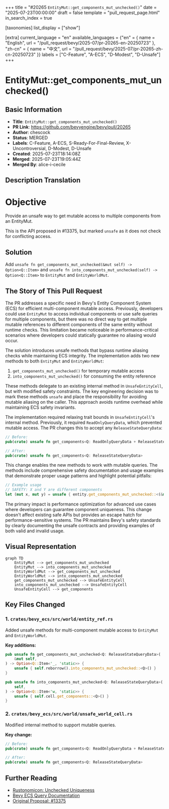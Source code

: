 +++
title = "#20265 `EntityMut::get_components_mut_unchecked()`"
date = "2025-07-23T00:00:00"
draft = false
template = "pull_request_page.html"
in_search_index = true

[taxonomies]
list_display = ["show"]

[extra]
current_language = "en"
available_languages = {"en" = { name = "English", url = "/pull_request/bevy/2025-07/pr-20265-en-20250723" }, "zh-cn" = { name = "中文", url = "/pull_request/bevy/2025-07/pr-20265-zh-cn-20250723" }}
labels = ["C-Feature", "A-ECS", "D-Modest", "D-Unsafe"]
+++

# EntityMut::get_components_mut_unchecked()

## Basic Information
- **Title**: `EntityMut::get_components_mut_unchecked()`
- **PR Link**: https://github.com/bevyengine/bevy/pull/20265
- **Author**: chescock
- **Status**: MERGED
- **Labels**: C-Feature, A-ECS, S-Ready-For-Final-Review, X-Uncontroversial, D-Modest, D-Unsafe
- **Created**: 2025-07-23T18:14:08Z
- **Merged**: 2025-07-23T19:05:44Z
- **Merged By**: alice-i-cecile

## Description Translation
# Objective

Provide an unsafe way to get mutable access to multiple components from an EntityMut.

This is the API proposed in #13375, but marked `unsafe` as it does not check for conflicting access.

## Solution

Add `unsafe fn get_components_mut_unchecked(&mut self) -> Option<Q::Item>` and `unsafe fn into_components_mut_unchecked(self) -> Option<Q::Item>` to `EntityMut` and `EntityWorldMut`.

## The Story of This Pull Request

The PR addresses a specific need in Bevy's Entity Component System (ECS) for efficient multi-component mutable access. Previously, developers could use `EntityMut` to access individual components or use safe queries for multiple components, but there was no direct way to get multiple mutable references to different components of the same entity without runtime checks. This limitation became noticeable in performance-critical scenarios where developers could statically guarantee no aliasing would occur.

The solution introduces unsafe methods that bypass runtime aliasing checks while maintaining ECS integrity. The implementation adds two new methods to both `EntityMut` and `EntityWorldMut`:
1. `get_components_mut_unchecked()` for temporary mutable access
2. `into_components_mut_unchecked()` for consuming the entity reference

These methods delegate to an existing internal method in `UnsafeEntityCell`, but with modified safety constraints. The key engineering decision was to mark these methods `unsafe` and place the responsibility for avoiding mutable aliasing on the caller. This approach avoids runtime overhead while maintaining ECS safety invariants.

The implementation required relaxing trait bounds in `UnsafeEntityCell`'s internal method. Previously, it required `ReadOnlyQueryData`, which prevented mutable access. The PR changes this to accept any `ReleaseStateQueryData`:

```rust
// Before:
pub(crate) unsafe fn get_components<Q: ReadOnlyQueryData + ReleaseStateQueryData>

// After:
pub(crate) unsafe fn get_components<Q: ReleaseStateQueryData>
```

This change enables the new methods to work with mutable queries. The methods include comprehensive safety documentation and usage examples that demonstrate proper usage patterns and highlight potential pitfalls:

```rust
// Example usage
// SAFETY: X and Y are different components
let (mut x, mut y) = unsafe { entity.get_components_mut_unchecked::<(&mut X, &mut Y)>() }.unwrap();
```

The primary impact is performance optimization for advanced use cases where developers can guarantee component uniqueness. This change doesn't affect existing safe APIs but provides an escape hatch for performance-sensitive systems. The PR maintains Bevy's safety standards by clearly documenting the unsafe contracts and providing examples of both valid and invalid usage.

## Visual Representation

```mermaid
graph TD
    EntityMut --> get_components_mut_unchecked
    EntityMut --> into_components_mut_unchecked
    EntityWorldMut --> get_components_mut_unchecked
    EntityWorldMut --> into_components_mut_unchecked
    get_components_mut_unchecked --> UnsafeEntityCell
    into_components_mut_unchecked --> UnsafeEntityCell
    UnsafeEntityCell --> get_components
```

## Key Files Changed

### 1. `crates/bevy_ecs/src/world/entity_ref.rs`
Added unsafe methods for multi-component mutable access to `EntityMut` and `EntityWorldMut`.

**Key additions:**
```rust
pub unsafe fn get_components_mut_unchecked<Q: ReleaseStateQueryData>(
    &mut self,
) -> Option<Q::Item<'_, 'static>> {
    unsafe { self.reborrow().into_components_mut_unchecked::<Q>() }
}

pub unsafe fn into_components_mut_unchecked<Q: ReleaseStateQueryData>(
    self,
) -> Option<Q::Item<'w, 'static>> {
    unsafe { self.cell.get_components::<Q>() }
}
```

### 2. `crates/bevy_ecs/src/world/unsafe_world_cell.rs`
Modified internal method to support mutable queries.

**Key change:**
```rust
// Before:
pub(crate) unsafe fn get_components<Q: ReadOnlyQueryData + ReleaseStateQueryData>

// After:
pub(crate) unsafe fn get_components<Q: ReleaseStateQueryData>
```

## Further Reading
- [Rustonomicon: Unchecked Uniqueness](https://doc.rust-lang.org/nomicon/unchecked-uniqueness.html)
- [Bevy ECS Query Documentation](https://bevyengine.org/learn/book/ecs/query/)
- [Original Proposal: #13375](https://github.com/bevyengine/bevy/issues/13375)